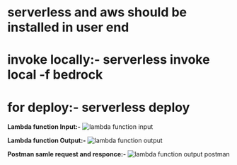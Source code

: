 # serverless and aws should be installed in user end
# invoke locally:- serverless invoke local -f bedrock
# for deploy:- serverless deploy 

**Lambda function Input:-**
![lambda function input](https://github.com/abhay321/clueless_coders_lambda/assets/15007100/8f3929b1-dac7-4a58-90d7-cd38e3f2ed5f)

**Lambda function Output:-**
![lambda function output](https://github.com/abhay321/clueless_coders_lambda/assets/15007100/ee08c769-2475-45f8-9ebe-087ae1481f8d)

**Postman samle request and responce:-**
![lambda function output postman](https://github.com/abhay321/clueless_coders_lambda/assets/15007100/3cc59288-6984-412d-bd51-c5e3e19ca500)
